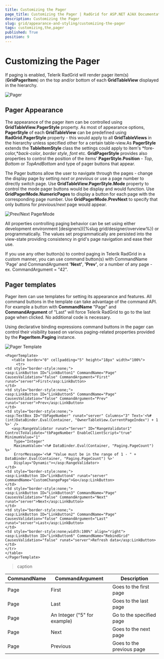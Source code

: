 ```yaml
---
title: Customizing the Pager
page_title: Customizing the Pager | RadGrid for ASP.NET AJAX Documentation
description: Customizing the Pager
slug: grid/appearance-and-styling/customizing-the-pager
tags: customizing,the,pager
published: True
position: 9
---
```


# Customizing the Pager



If paging is enabled, Telerik RadGrid will render pager item(s) (**GridPagerItem**) on the top and/or bottom of each **GridTableView** displayed in the hierarchy.

![Pager](images/grd_Pager.png)

## Pager Appearance

The appearance of the pager item can be controlled using **GridTableView.PagerStyle** property. As most of appearance options, **PagerStyle** of each **GridTableView** can be predefined using **RadGrid.PagerStyle** property - this would apply to all **GridTableViews** in the hierarchy unless specified other for a certain table-view.As **PagerStyle** extends the **TableItemStyle** class the settings could apply to item's *fore-color,**back-color*, *border style*, *font* etc. **GridPagerStyle** provides also properties to control the position of the items' **PagerStyle.Position** - *Top*, *Bottom* or *TopAndBottom* and type of pager buttons that appear.

The Pager buttons allow the user to navigate through the pages - change the display page by setting *next* or *previous* or use a page number to directly switch page. Use **GridTableView.PagerStyle.Mode** property to control the mode pager buttons would be display and would function. Use **GridPagerMode.NumericPages** to display a button for each page with the corresponding page number. Use **GridPagerMode.PrevNext** to specify that only buttons for *previous*/*next* page would appear.

![Prev/Next PagerMode](images/grd_Pager_prevnext.png)

All properties controlling paging behavior can be set using either development environment [designers]({%slug grid/designer/overview%}) or programmatically. The values set programmatically are persisted into the view-state providing consistency in grid's page navigation and ease their use.

If you use any other button(s) to control paging in Telerik RadGrid in a custom manner, you can use command button(s) with CommandName 'Page' and CommandArgument **'Next'**, **'Prev'**, or a number of any page - ex. CommandArgument = "42".

## Pager templates

Pager item can use templates for setting its appearance and features. All command buttons in the template can take advantage of the command API. For example a button with **CommandName** "Page" and **CommandArgument** of "Last" will force Telerik RadGrid to go to the last page when clicked. No additional code is necessary.

Using declarative binding expressions command buttons in the pager can control their visibility based on various paging-related properties provided by the **PagerItem.Paging** instance.

![Pager Template](images/grd_PagerTemplate.png)

````ASP.NET
<PagerTemplate>
   <table border="0" cellpadding="5" height="18px" width="100%">
     <tr>
<td style="border-style:none;">
<asp:LinkButton ID="LinkButton1" CommandName="Page" CausesValidation="false" CommandArgument="First" runat="server">First</asp:LinkButton>
</td>
<td style="border-style:none;">
<asp:LinkButton ID="LinkButton5" CommandName="Page" CausesValidation="false" CommandArgument="Prev" runat="server">Prev</asp:LinkButton>
</td>
<td style="border-style:none;">
<asp:TextBox ID="tbPageNumber" runat="server" Columns="3" Text='<%# (int)DataBinder.Eval(Container, "OwnerTableView.CurrentPageIndex") + 1 %>' />
   <asp:RangeValidator runat="Server" ID="RangeValidator1" ControlToValidate="tbPageNumber" EnableClientScript="true" MinimumValue="1"
    Type="Integer"
    MaximumValue='<%# DataBinder.Eval(Container, "Paging.PageCount") %>'
    ErrorMessage='<%# "Value must be in the range of 1 - " + DataBinder.Eval(Container, "Paging.PageCount") %>'
    Display="Dynamic"></asp:RangeValidator>
</td>
<td style="border-style:none;">
<asp:LinkButton ID="LinkButton4" runat="server" CommandName="CustomChangePage">Go</asp:LinkButton>
</td>
<td style="border-style:none;">
<asp:LinkButton ID="LinkButton3" CommandName="Page" CausesValidation="false" CommandArgument="Next" runat="server">Next</asp:LinkButton>
</td>
<td style="border-style:none;">
<asp:LinkButton ID="LinkButton2" CommandName="Page" CausesValidation="false" CommandArgument="Last" runat="server">Last</asp:LinkButton>
</td>
<td style="border-style:none;width:100%" align="right">
<asp:LinkButton ID="LinkButton6" CommandName="RebindGrid" CausesValidation="false" runat="server">Refresh data</asp:LinkButton>
</td>
</tr>
</table>
</PagerTemplate>

````




>caption  

|  **CommandName**  |  **CommandArgument**  |  **Description**  |
| ------ | ------ | ------ |
|Page|First|Goes to the first page|
|Page|Last|Goes to the last page|
|Page|An Integer ("5" for example)|Go to the specified page|
|Page|Next|Goes to the next page|
|Page|Previous|Goes to the previous page|
